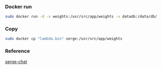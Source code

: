 ### Docker run
```bash
sudo docker run -d -v weights:/usr/src/app/weights -v datadb:/data/db/ -p 8008:8008 ghcr.io/nsarrazin/serge:latest
```

### Copy
```bash
sudo docker cp "lambda.bin" serge:/usr/src/app/weights
```

### Reference
[serge-chat](https://github.com/serge-chat/serge)
